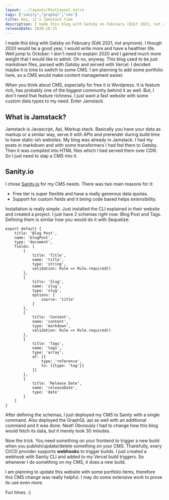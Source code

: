 ```yaml
---
layout: ../layouts/PostLayout.astro
tags: ["sanity","graphql","cms"]
title: Hey, it's Jamstack time
description: I made this blog with Gatsby on February (Edit 2021, not anymore). I though 2020 would be a good year, I would write more and have a healthier life...
releaseDate: 2020-10-25
---
```

I made this blog with Gatsby on February (Edit 2021, not anymore). I though 2020 would be a good year, I would write more and have a healthier life. Well jump to October: I don't need to explain 2020 and I gained much more weight that I would like to admit. Oh no, anyway. This blog used to be just markdown files, parsed with Gatsby and served with Vercel. I decided maybe it is time to switch to some CMS. I am planning to add some portfolio here, so a CMS would make content management easier.

When you think about CMS, especially for free it is Wordpress. It is feature rich, has probably one of the biggest community behind it as well. But, I don't need that feature richness. I just want a fast website with some custom data types to my need. Enter Jamstack.

## What is Jamstack?
Jamstack is Javascript, Api, Markup stack. Basically you have your data as markup or a similar way, serve it with APIs and prerender during build time to have static-ish websites. My blog was already in Jamstack. I had my posts in markdown and with some transformers I had fed them to Gatsby. Then it was compiled into HTML files which I had served them over CDN. So I just need to slap a CMS into it.

## Sanity.io
I chose [Sanity.io](sanity.io) for my CMS needs. There was two main reasons for it:

+ Free tier is super flexible and have a really generous data quotas. 
+ Support for custom fields and it being code based helps extensibility.

Installation is really simple. Just installed the CLI explained in their website and created a project. I just have 2 schemas right now: Blog Post and Tags. Defining them is similar how you would do it with Sequelize:
````
export default {
    title: 'Blog Post',
    name: 'blogPost',
    type: 'document',
    fields: [
        {
            title: 'Title',
            name: 'title',
            type: 'string',
            validation: Rule => Rule.required()
        },
        {
            title: 'Slug',
            name: 'slug',
            type: 'slug',
            options: {
                source: 'title'
            }
        },
        {
            title: 'Content',
            name: 'content',
            type: 'markdown',
            validation: Rule => Rule.required()
        },
        {
            title: 'Tags',
            name: 'tags',
            type: 'array',
            of: [{
                type: 'reference',
                to: [{type: 'tag'}]
            }]
        },
        {
            title: 'Release Date',
            name: 'releaseDate',
            type: 'date'
        }
    ]
}
````

After defining the schemas, I just deployed my CMS to Sanity with a single command. Also deployed the GraphQL api as well with an additional command and it was done. Neat! Obviously I had to change how this blog would fetch its data, but it merely took 30 minutes. 

Now the trick. You need something on your frontend to trigger a new build when you publish/update/delete something on your CMS. Thankfully, every CI/CD provider supports **webhooks** to trigger builds. I just created a webhook with Sanity CLI and added to my Vercel build triggers. So whenever I do something on my CMS, it does a new build.

I am planning to update this website with some portfolio items, therefore this CMS change was really helpful. I may do some extensive work to prove its use even more. 

Fun times. :)